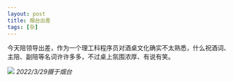 ```yaml
---
layout: post
title: 烟台出差
tags: [杂]
---
```


今天陪领导出差，作为一个理工科程序员对酒桌文化确实不太熟悉，什么祝酒词、主陪、副陪等名词许许多多，不过桌上氛围浓厚、有说有笑。

![](https://cdn.jsdelivr.net/gh/yunshen-1995/pic-bed@main/img/1683466858213.jpg)
*2022/3/29摄于烟台*
